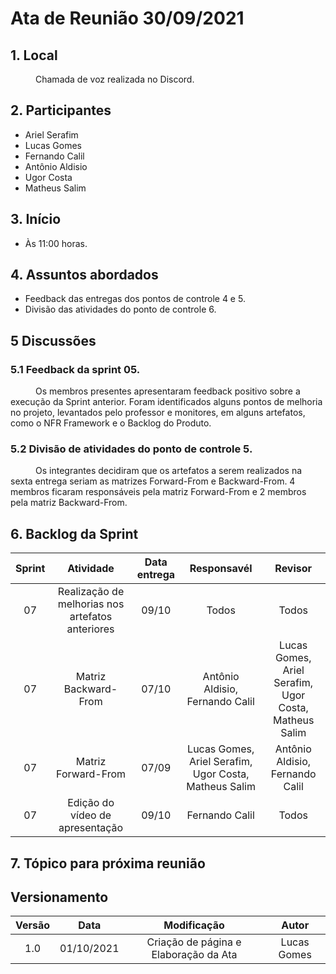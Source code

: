 # Ata de Reunião 30/09/2021


## 1. Local
<p style="text-indent: 40px; align="justify"> Chamada de voz realizada no Discord.</p>

## 2. Participantes
- Ariel Serafim 
- Lucas Gomes
- Fernando Calil
- Antônio Aldisio
- Ugor Costa
- Matheus Salim


## 3. Início
- Às 11:00 horas.

## 4. Assuntos abordados
- Feedback das entregas dos pontos de controle 4 e 5.
- Divisão das atividades do ponto de controle 6.

## 5 Discussões

### 5.1 Feedback da sprint 05.
<p style="text-indent: 40px; align="justify"> Os membros presentes apresentaram feedback positivo sobre a execução da Sprint anterior. Foram identificados alguns pontos de melhoria no projeto, levantados pelo professor e monitores, em alguns artefatos, como o NFR Framework e o Backlog do Produto.</p>


### 5.2 Divisão de atividades do ponto de controle 5.
<p style="text-indent: 40px; align="justify"> Os integrantes decidiram que os artefatos a serem realizados na sexta entrega seriam as matrizes Forward-From e Backward-From. 4 membros ficaram responsáveis pela matriz Forward-From e 2 membros pela matriz Backward-From.</p>  

## 6. Backlog da Sprint

<center>

| Sprint | Atividade | Data entrega | Responsavél | Revisor |
|:--:|:--:|:--:|:--:|:--:|
| 07 | Realização de melhorias nos artefatos anteriores | 09/10 | Todos | Todos |
| 07 | Matriz Backward-From | 07/10 |  Antônio Aldisio, Fernando Calil | Lucas Gomes, Ariel Serafim, Ugor Costa, Matheus Salim |
| 07 | Matriz Forward-From | 07/09 | Lucas Gomes, Ariel Serafim, Ugor Costa, Matheus Salim | Antônio Aldisio, Fernando Calil |
| 07 | Edição do vídeo de apresentação | 09/10 | Fernando Calil | Todos |

</center>


## 7. Tópico para próxima reunião



## Versionamento
<center>

| Versão | Data | Modificação | Autor |
|:--:|:--:|:--:|:--:|
| 1.0  | 01/10/2021 | Criação de página e Elaboração da Ata | Lucas Gomes |

</center>